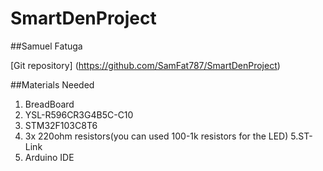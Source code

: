 # SmartDenProject
##Samuel Fatuga

[Git repository] (https://github.com/SamFat787/SmartDenProject)

##Materials Needed
1. BreadBoard
2. YSL-R596CR3G4B5C-C10
3. STM32F103C8T6
4. 3x 220ohm resistors(you can used 100-1k resistors for the LED)
5.ST-Link
6. Arduino IDE

